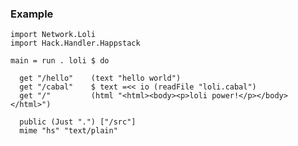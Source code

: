 ### Example

    import Network.Loli
    import Hack.Handler.Happstack

    main = run . loli $ do

      get "/hello"    (text "hello world")
      get "/cabal"    $ text =<< io (readFile "loli.cabal")
      get "/"         (html "<html><body><p>loli power!</p></body></html>")

      public (Just ".") ["/src"]
      mime "hs" "text/plain"